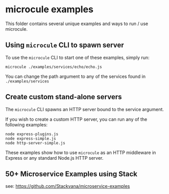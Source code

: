 # microcule examples

This folder contains several unique examples and ways to run / use microcule.

## Using `microcule` CLI to spawn server

To use the `microcule` CLI to start one of these examples, simply run:

```
microcule ./examples/services/echo/echo.js
```

You can change the path argument to any of the services found in `./examples/services`

## Create custom stand-alone servers

The `microcule` CLI spawns an HTTP server bound to the service argument.

If you wish to create a custom HTTP server, you can run any of the following examples:

```
node express-plugins.js
node express-simple.js
node http-server-simple.js
```

These examples show how to use `microcule` as an HTTP middleware in Express or any standard Node.js HTTP server.

## 50+ Microservice Examples using Stack

see: https://github.com/Stackvana/microservice-examples
